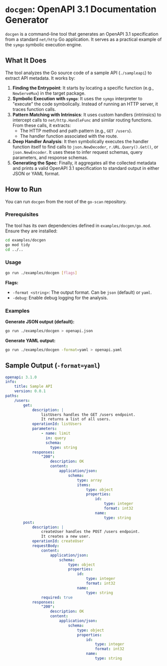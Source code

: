 # `docgen`: OpenAPI 3.1 Documentation Generator

`docgen` is a command-line tool that generates an OpenAPI 3.1 specification from a standard `net/http` Go application. It serves as a practical example of the `symgo` symbolic execution engine.

## What It Does

The tool analyzes the Go source code of a sample API (`./sampleapi`) to extract API metadata. It works by:

1.  **Finding the Entrypoint**: It starts by locating a specific function (e.g., `NewServeMux`) in the target package.
2.  **Symbolic Execution with `symgo`**: It uses the `symgo` interpreter to "execute" the code symbolically. Instead of running an HTTP server, it traces function calls.
3.  **Pattern Matching with Intrinsics**: It uses custom handlers (intrinsics) to intercept calls to `net/http.HandleFunc` and similar routing functions. From these calls, it extracts:
    - The HTTP method and path pattern (e.g., `GET /users`).
    - The handler function associated with the route.
4.  **Deep Handler Analysis**: It then symbolically executes the handler function itself to find calls to `json.NewDecoder`, `r.URL.Query().Get()`, or `json.NewEncoder`. It uses these to infer request schemas, query parameters, and response schemas.
5.  **Generating the Spec**: Finally, it aggregates all the collected metadata and prints a valid OpenAPI 3.1 specification to standard output in either JSON or YAML format.

## How to Run

You can run `docgen` from the root of the `go-scan` repository.

### Prerequisites

The tool has its own dependencies defined in `examples/docgen/go.mod`. Ensure they are installed:
```sh
cd examples/docgen
go mod tidy
cd ../..
```

### Usage

```sh
go run ./examples/docgen [flags]
```

**Flags:**
- `-format <string>`: The output format. Can be `json` (default) or `yaml`.
- `-debug`: Enable debug logging for the analysis.

### Examples

**Generate JSON output (default):**
```sh
go run ./examples/docgen > openapi.json
```

**Generate YAML output:**
```sh
go run ./examples/docgen -format=yaml > openapi.yaml
```

## Sample Output (`-format=yaml`)

```yaml
openapi: 3.1.0
info:
    title: Sample API
    version: 0.0.1
paths:
    /users:
        get:
            description: |
                listUsers handles the GET /users endpoint.
                It returns a list of all users.
            operationId: listUsers
            parameters:
                - name: limit
                  in: query
                  schema:
                    type: string
            responses:
                "200":
                    description: OK
                    content:
                        application/json:
                            schema:
                                type: array
                                items:
                                    type: object
                                    properties:
                                        id:
                                            type: integer
                                            format: int32
                                        name:
                                            type: string
        post:
            description: |
                createUser handles the POST /users endpoint.
                It creates a new user.
            operationId: createUser
            requestBody:
                content:
                    application/json:
                        schema:
                            type: object
                            properties:
                                id:
                                    type: integer
                                    format: int32
                                name:
                                    type: string
                required: true
            responses:
                "200":
                    description: OK
                    content:
                        application/json:
                            schema:
                                type: object
                                properties:
                                    id:
                                        type: integer
                                        format: int32
                                    name:
                                        type: string
```
